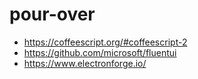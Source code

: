 # pour-over
- https://coffeescript.org/#coffeescript-2
- https://github.com/microsoft/fluentui
- https://www.electronforge.io/
